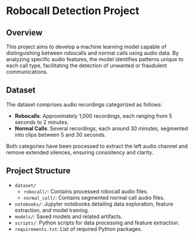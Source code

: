 # Robocall Detection Project

## Overview

This project aims to develop a machine learning model capable of distinguishing between robocalls and normal calls using audio data. By analyzing specific audio features, the model identifies patterns unique to each call type, facilitating the detection of unwanted or fraudulent communications.

## Dataset

The dataset comprises audio recordings categorized as follows:

- **Robocalls**: Approximately 1,000 recordings, each ranging from 5 seconds to 2 minutes.
- **Normal Calls**: Several recordings, each around 30 minutes, segmented into clips between 5 and 30 seconds.

Both categories have been processed to extract the left audio channel and remove extended silences, ensuring consistency and clarity.

## Project Structure

- `dataset/`
  - `robocall/`: Contains processed robocall audio files.
  - `normal_call/`: Contains segmented normal call audio files.
- `notebooks/`: Jupyter notebooks detailing data exploration, feature extraction, and model training.
- `models/`: Saved models and related artifacts.
- `scripts/`: Python scripts for data processing and feature extraction.
- `requirements.txt`: List of required Python packages.


